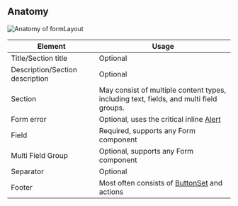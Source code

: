## Anatomy

![Anatomy of formLayout](/assets/components/form/layout/form-anatomy-expanded.png)

| Element                           | Usage                                                                                   |
|-----------------------------------|-----------------------------------------------------------------------------------------|
| Title/Section title               | Optional                                                                                |
| Description/Section description   | Optional                                                                                |
| Section                           | May consist of multiple content types, including text, fields, and multi field groups.  |
| Form error                        | Optional, uses the critical inline [Alert](/components/alert#status-alerts)             |
| Field                             | Required, supports any Form component                                                   |
| Multi Field Group                 | Optional, supports any Form component                                                   |
| Separator                         | Optional                                                                                |
| Footer                            | Most often consists of [ButtonSet](/components/button-set) and actions                  |
